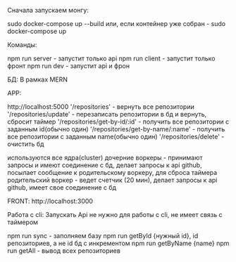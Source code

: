 Сначала запускаем монгу:

sudo docker-compose up --build
или, если контейнер уже собран - sudo docker-compose up

Команды:

npm run server - запустит только api
npm run client - запустит только фронт
npm run dev - запустит api и фрон

БД:
В рамках MERN

APP:

http://localhost:5000
'/repositories' - вернуть все репозитории
'/repositories/update' - перезаписать репозитории в бд и вернуть, сбросит таймер
'/repositories/get-by-id/:id' - получить все репозитории с заданным id(обычно один)
'/repositories/get-by-name/:name' - получить все репозитории с заданным name(обычно один)
'/repositories/delete' - очистить бд

используются все ядра(cluster)
дочерние воркеры - принимают запросы и имеют соединение с бд, делает запросы к api github, посылает сообщение к родительскому воркеру, для сброса таймера
родительский воркер - ведет счетчик (20 мин), делает запросы к api github, имеет свое соединение с бд

FRONT:
http://localhost:3000

Работа с cli:
Запускать Api не нужно для работы с cli, не имеет связь с таймером

npm run sync - заполняем базу
npm run getById {нужный id}, id репозиториев, а не id бд с инкрементом
npm run getByName {name}
npm run getAll - вывод всех репозиториев